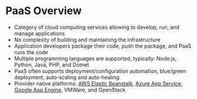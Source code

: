 # PaaS Overview

* Category of cloud computing services allowing to develop, run, and manage applications
* No complexity of building and maintaining the infrastructure
* Application developers package their code, push the package, and PaaS runs the code
* Multiple programming languages are supported, typically: Node.js, Python, Java, PHP, and Dotnet
* PaaS often supports deployment/configuration automation, blue/green deployment, auto-scaling and auto-healing
* Provider native platforms: [AWS Elastic Beanstalk](https://aws.amazon.com/elasticbeanstalk/), [Azure App Service](https://docs.microsoft.com/en-us/azure/app-service/), [Google App Engine](https://cloud.google.com/appengine/), VMWare, and OpenStack

